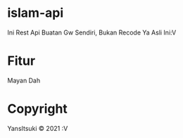 # islam-api
Ini Rest Api Buatan Gw Sendiri, Bukan Recode Ya Asli Ini:V
# Fitur
Mayan Dah
# Copyright
YansItsuki © 2021
:V

